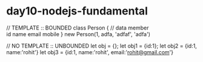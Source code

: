 # day10-nodejs-fundamental

// TEMPLATE :: BOUNDED
class Person {
// data member  
id
name
email
mobile
}
new Person(1, adfa, 'adfaf', 'adfa')

// NO TEMPLATE :: UNBOUNDED
let obj = {};
let obj1 = {id:1};
let obj2 = {id:1, name:'rohit'}
let obj3 = {id:1, name:'rohit', email:'rohit@gmail.com'}
